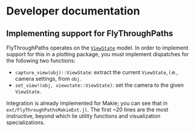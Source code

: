 # Developer documentation

## Implementing support for FlyThroughPaths

FlyThroughPaths operates on the [`ViewState`](@ref) model.  In order to implement support for this in a plotting package, you must implement dispatches for the following two functions:
- `capture_view(obj)::ViewState`: extract the current `ViewState`, i.e., camera settings, from `obj`.
- `set_view!(obj, viewstate::ViewState)`: set the camera to the given `ViewState`.

Integration is already implemented for Makie; you can see that in `ext/FlyThroughPathsMakieExt.jl`.  The first ~20 lines are the most instructive, beyond which lie utility functions and visualization specializations.